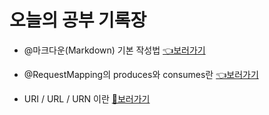 # 오늘의 공부 기록장

* @마크다운(Markdown) 기본 작성법 [👈보러가기](https://github.com/junghi1015/TIL/blob/master/%EB%A7%88%ED%81%AC%EB%8B%A4%EC%9A%B4(Markdown)%20%EC%82%AC%EC%9A%A9%EB%B2%95.md)

* @RequestMapping의 produces와 consumes란 [👈보러가기](https://github.com/junghi1015/TIL/blob/master/%40RequestMapping%EC%9D%98%20produces%EC%99%80%20Consumes%EB%9E%80.md)

* URI / URL / URN 이란 [🤔보러가기](https://github.com/junghi1015/TIL/blob/master/URI%20%20URL%20%20URN%20%EC%9D%B4%EB%9E%80.md)

